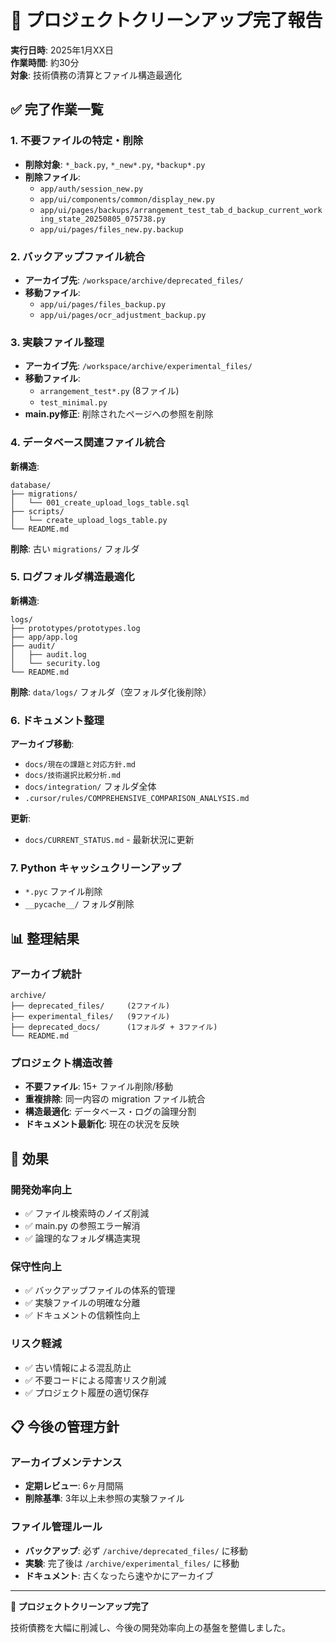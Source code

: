 # 🧹 プロジェクトクリーンアップ完了報告

**実行日時**: 2025年1月XX日  
**作業時間**: 約30分  
**対象**: 技術債務の清算とファイル構造最適化

## ✅ 完了作業一覧

### 1. 不要ファイルの特定・削除
- **削除対象**: `*_back.py`, `*_new*.py`, `*backup*.py`
- **削除ファイル**:
  - `app/auth/session_new.py`
  - `app/ui/components/common/display_new.py`
  - `app/ui/pages/backups/arrangement_test_tab_d_backup_current_working_state_20250805_075738.py`
  - `app/ui/pages/files_new.py.backup`

### 2. バックアップファイル統合
- **アーカイブ先**: `/workspace/archive/deprecated_files/`
- **移動ファイル**:
  - `app/ui/pages/files_backup.py`
  - `app/ui/pages/ocr_adjustment_backup.py`

### 3. 実験ファイル整理
- **アーカイブ先**: `/workspace/archive/experimental_files/`
- **移動ファイル**:
  - `arrangement_test*.py` (8ファイル)
  - `test_minimal.py`
- **main.py修正**: 削除されたページへの参照を削除

### 4. データベース関連ファイル統合
**新構造**:
```
database/
├── migrations/
│   └── 001_create_upload_logs_table.sql
├── scripts/
│   └── create_upload_logs_table.py
└── README.md
```

**削除**: 古い `migrations/` フォルダ

### 5. ログフォルダ構造最適化
**新構造**:
```
logs/
├── prototypes/prototypes.log
├── app/app.log
├── audit/
│   ├── audit.log
│   └── security.log
└── README.md
```

**削除**: `data/logs/` フォルダ（空フォルダ化後削除）

### 6. ドキュメント整理
**アーカイブ移動**:
- `docs/現在の課題と対応方針.md`
- `docs/技術選択比較分析.md`  
- `docs/integration/` フォルダ全体
- `.cursor/rules/COMPREHENSIVE_COMPARISON_ANALYSIS.md`

**更新**:
- `docs/CURRENT_STATUS.md` - 最新状況に更新

### 7. Python キャッシュクリーンアップ
- `*.pyc` ファイル削除
- `__pycache__/` フォルダ削除

## 📊 整理結果

### アーカイブ統計
```
archive/
├── deprecated_files/     (2ファイル)
├── experimental_files/   (9ファイル) 
├── deprecated_docs/      (1フォルダ + 3ファイル)
└── README.md
```

### プロジェクト構造改善
- **不要ファイル**: 15+ ファイル削除/移動
- **重複排除**: 同一内容の migration ファイル統合
- **構造最適化**: データベース・ログの論理分割
- **ドキュメント最新化**: 現在の状況を反映

## 🎯 効果

### 開発効率向上
- ✅ ファイル検索時のノイズ削減
- ✅ main.py の参照エラー解消
- ✅ 論理的なフォルダ構造実現

### 保守性向上  
- ✅ バックアップファイルの体系的管理
- ✅ 実験ファイルの明確な分離
- ✅ ドキュメントの信頼性向上

### リスク軽減
- ✅ 古い情報による混乱防止
- ✅ 不要コードによる障害リスク削減
- ✅ プロジェクト履歴の適切保存

## 📋 今後の管理方針

### アーカイブメンテナンス
- **定期レビュー**: 6ヶ月間隔
- **削除基準**: 3年以上未参照の実験ファイル

### ファイル管理ルール
- **バックアップ**: 必ず `/archive/deprecated_files/` に移動
- **実験**: 完了後は `/archive/experimental_files/` に移動  
- **ドキュメント**: 古くなったら速やかにアーカイブ

---

**🎉 プロジェクトクリーンアップ完了**

技術債務を大幅に削減し、今後の開発効率向上の基盤を整備しました。
